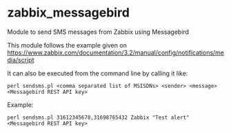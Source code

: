 # zabbix_messagebird
Module to send SMS messages from Zabbix using Messagebird

This module follows the example given on https://www.zabbix.com/documentation/3.2/manual/config/notifications/media/script

It can also be executed from the command line by calling it like:

```
perl sendsms.pl <comma separated list of MSISDNs> <sender> <message> <Messagebird REST API key>
```

Example:

```
perl sendsms.pl 31612345678,31698765432 Zabbix "Test alert" <Messagebird REST API key>
```
